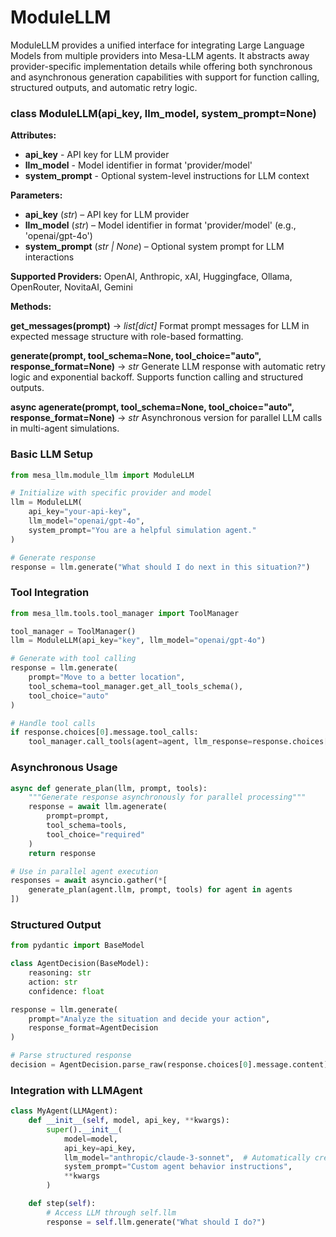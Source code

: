 # ModuleLLM

ModuleLLM provides a unified interface for integrating Large Language Models from multiple providers into Mesa-LLM agents. It abstracts away provider-specific implementation details while offering both synchronous and asynchronous generation capabilities with support for function calling, structured outputs, and automatic retry logic.

### class ModuleLLM(api_key, llm_model, system_prompt=None)

**Attributes:**
- **api_key** - API key for LLM provider
- **llm_model** - Model identifier in format 'provider/model'
- **system_prompt** - Optional system-level instructions for LLM context

**Parameters:**
- **api_key** (*str*) – API key for LLM provider
- **llm_model** (*str*) – Model identifier in format 'provider/model' (e.g., 'openai/gpt-4o')
- **system_prompt** (*str | None*) – Optional system prompt for LLM interactions

**Supported Providers:** OpenAI, Anthropic, xAI, Huggingface, Ollama, OpenRouter, NovitaAI, Gemini

**Methods:**

**get_messages(prompt)** → *list[dict]*
Format prompt messages for LLM in expected message structure with role-based formatting.

**generate(prompt, tool_schema=None, tool_choice="auto", response_format=None)** → *str*
Generate LLM response with automatic retry logic and exponential backoff. Supports function calling and structured outputs.

**async agenerate(prompt, tool_schema=None, tool_choice="auto", response_format=None)** → *str*
Asynchronous version for parallel LLM calls in multi-agent simulations.

### Basic LLM Setup

```python
from mesa_llm.module_llm import ModuleLLM

# Initialize with specific provider and model
llm = ModuleLLM(
    api_key="your-api-key",
    llm_model="openai/gpt-4o",
    system_prompt="You are a helpful simulation agent."
)

# Generate response
response = llm.generate("What should I do next in this situation?")
```

### Tool Integration

```python
from mesa_llm.tools.tool_manager import ToolManager

tool_manager = ToolManager()
llm = ModuleLLM(api_key="key", llm_model="openai/gpt-4o")

# Generate with tool calling
response = llm.generate(
    prompt="Move to a better location",
    tool_schema=tool_manager.get_all_tools_schema(),
    tool_choice="auto"
)

# Handle tool calls
if response.choices[0].message.tool_calls:
    tool_manager.call_tools(agent=agent, llm_response=response.choices[0].message)
```

### Asynchronous Usage

```python
async def generate_plan(llm, prompt, tools):
    """Generate response asynchronously for parallel processing"""
    response = await llm.agenerate(
        prompt=prompt,
        tool_schema=tools,
        tool_choice="required"
    )
    return response

# Use in parallel agent execution
responses = await asyncio.gather(*[
    generate_plan(agent.llm, prompt, tools) for agent in agents
])
```

### Structured Output

```python
from pydantic import BaseModel

class AgentDecision(BaseModel):
    reasoning: str
    action: str
    confidence: float

response = llm.generate(
    prompt="Analyze the situation and decide your action",
    response_format=AgentDecision
)

# Parse structured response
decision = AgentDecision.parse_raw(response.choices[0].message.content)
```

### Integration with LLMAgent

```python
class MyAgent(LLMAgent):
    def __init__(self, model, api_key, **kwargs):
        super().__init__(
            model=model,
            api_key=api_key,
            llm_model="anthropic/claude-3-sonnet",  # Automatically creates ModuleLLM
            system_prompt="Custom agent behavior instructions",
            **kwargs
        )

    def step(self):
        # Access LLM through self.llm
        response = self.llm.generate("What should I do?")
```